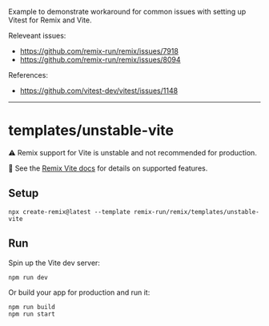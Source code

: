 Example to demonstrate workaround for common issues with setting up Vitest for Remix and Vite.

Releveant issues:

- https://github.com/remix-run/remix/issues/7918
- https://github.com/remix-run/remix/issues/8094

References:

- https://github.com/vitest-dev/vitest/issues/1148

---

# templates/unstable-vite

⚠️ Remix support for Vite is unstable and not recommended for production.

📖 See the [Remix Vite docs][remix-vite-docs] for details on supported features.

## Setup

```shellscript
npx create-remix@latest --template remix-run/remix/templates/unstable-vite
```

## Run

Spin up the Vite dev server:

```shellscript
npm run dev
```

Or build your app for production and run it:

```shellscript
npm run build
npm run start
```

[remix-vite-docs]: https://remix.run/docs/en/main/future/vite
